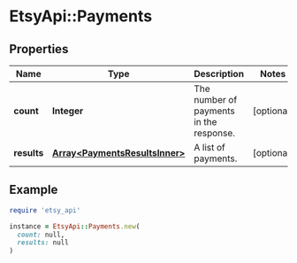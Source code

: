 # EtsyApi::Payments

## Properties

| Name | Type | Description | Notes |
| ---- | ---- | ----------- | ----- |
| **count** | **Integer** | The number of payments in the response. | [optional] |
| **results** | [**Array&lt;PaymentsResultsInner&gt;**](PaymentsResultsInner.md) | A list of payments. | [optional] |

## Example

```ruby
require 'etsy_api'

instance = EtsyApi::Payments.new(
  count: null,
  results: null
)
```

